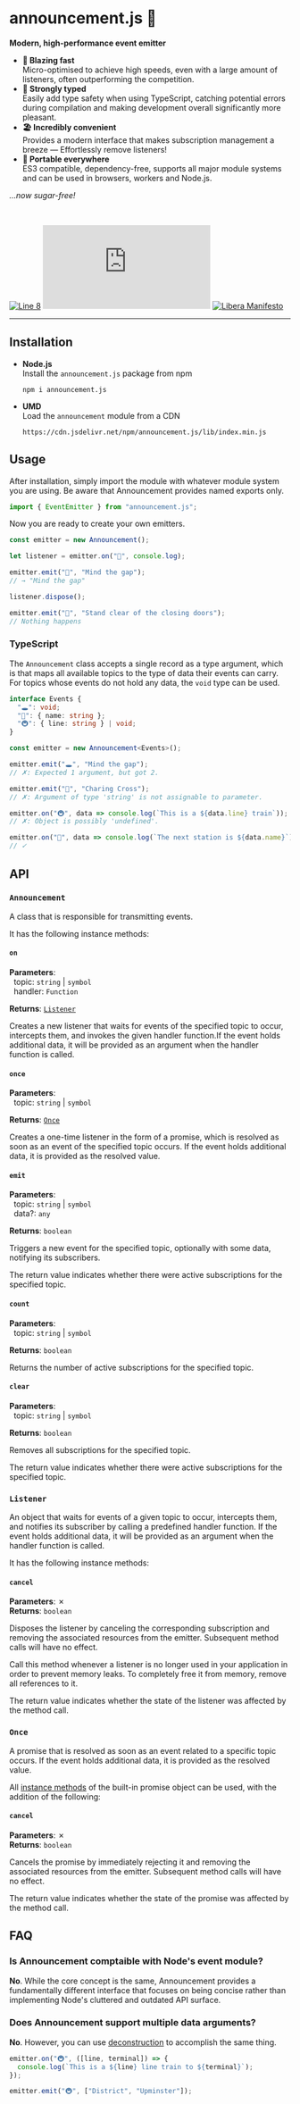 # announcement.js 📣

**Modern, high-performance event emitter**

- **🏃 Blazing fast**  
  Micro-optimised to achieve high speeds, even with a large amount of listeners,
  often outperforming the competition.
- **💪 Strongly typed**  
  Easily add type safety when using TypeScript, catching potential errors during
  compilation and making development overall significantly more pleasant.
- **🏖 Incredibly convenient**  
  Provides a modern interface that makes subscription management a breeze —
  Effortlessly remove listeners!
- **🧳 Portable everywhere**  
  ES3 compatible, dependency-free, supports all major module systems and can be
  used in browsers, workers and Node.js.

_...now sugar-free!_

<br/>

[![Line 8](https://img.shields.io/badge/line-8-%23EE5F64)](https://github.com/line-8)
[![npm](https://img.shields.io/npm/v/announcement.js)](https://npmjs.org/package/announcement.js)
[![Libera Manifesto](https://img.shields.io/badge/libera-manifesto-lightgrey)](https://liberamanifesto.com)

---

## Installation

- **Node.js**  
  Install the `announcement.js` package from npm

  ```
  npm i announcement.js
  ```

- **UMD**  
  Load the `announcement` module from a CDN

  ```
  https://cdn.jsdelivr.net/npm/announcement.js/lib/index.min.js
  ```

## Usage

After installation, simply import the module with whatever module system you
are using. Be aware that Announcement provides named exports only.

```javascript
import { EventEmitter } from "announcement.js";
```

Now you are ready to create your own emitters.

```javascript
const emitter = new Announcement();

let listener = emitter.on("📣", console.log);

emitter.emit("📣", "Mind the gap");
// → "Mind the gap"

listener.dispose();

emitter.emit("📣", "Stand clear of the closing doors");
// Nothing happens
```

### TypeScript

The `Announcement` class accepts a single record as a type argument, which is
that maps all available topics to the type of data their events can carry. For
topics whose events do not hold any data, the `void` type can be used.

```typescript
interface Events {
  "🕳️": void;
  "🚏": { name: string };
  "🚇": { line: string } | void;
}

const emitter = new Announcement<Events>();

emitter.emit("🕳️", "Mind the gap");
// ✗: Expected 1 argument, but got 2.

emitter.emit("🚏", "Charing Cross");
// ✗: Argument of type 'string' is not assignable to parameter.

emitter.on("🚇", data => console.log(`This is a ${data.line} train`));
// ✗: Object is possibly 'undefined'.

emitter.on("🚏", data => console.log(`The next station is ${data.name}`));
// ✓
```

## API

### `Announcement`

A class that is responsible for transmitting events.

It has the following instance methods:

#### `on`

**Parameters**:  
&nbsp; topic: `string` | `symbol`  
&nbsp; handler: `Function`

**Returns**: [`Listener`](#listener)

Creates a new listener that waits for events of the specified topic to occur,
intercepts them, and invokes the given handler function.If the event holds
additional data, it will be provided as an argument when the handler function is
called.

#### `once`

**Parameters**:  
&nbsp; topic: `string` | `symbol`

**Returns**: [`Once`](#once)

Creates a one-time listener in the form of a promise, which is resolved as soon
as an event of the specified topic occurs. If the event holds additional data,
it is provided as the resolved value.

#### `emit`

**Parameters**:  
&nbsp; topic: `string` | `symbol`  
&nbsp; data?: `any`

**Returns**: `boolean`

Triggers a new event for the specified topic, optionally with some data,
notifying its subscribers.

The return value indicates whether there were active subscriptions for the
specified topic.

#### `count`

**Parameters**:  
&nbsp; topic: `string` | `symbol`

**Returns**: `boolean`

Returns the number of active subscriptions for the specified topic.

#### `clear`

**Parameters**:  
&nbsp; topic: `string` | `symbol`

**Returns**: `boolean`

Removes all subscriptions for the specified topic.

The return value indicates whether there were active subscriptions for the
specified topic.

### `Listener`

An object that waits for events of a given topic to occur, intercepts them, and
notifies its subscriber by calling a predefined handler function. If the event
holds additional data, it will be provided as an argument when the handler
function is called.

It has the following instance methods:

#### `cancel`

**Parameters**: ✗  
**Returns**: `boolean`

Disposes the listener by canceling the corresponding subscription and removing
the associated resources from the emitter. Subsequent method calls will have no
effect.

Call this method whenever a listener is no longer used in your application in
order to prevent memory leaks. To completely free it from memory, remove all
references to it.

The return value indicates whether the state of the listener was affected by the
method call.

### `Once`

A promise that is resolved as soon as an event related to a specific topic
occurs. If the event holds additional data, it is provided as the resolved
value.

All [instance methods](https://developer.mozilla.org/en-US/docs/Web/JavaScript/Reference/Global_Objects/Promise#instance_methods)
of the built-in promise object can be used, with the addition of the following:

#### `cancel`

**Parameters**: ✗  
**Returns**: `boolean`

Cancels the promise by immediately rejecting it and removing the associated
resources from the emitter. Subsequent method calls will have no effect.

The return value indicates whether the state of the promise was affected by the
method call.

## FAQ

### Is Announcement comptaible with Node's event module?

**No**. While the core concept is the same, Announcement provides a
fundamentally different interface that focuses on being concise rather than
implementing Node's cluttered and outdated API surface.

### Does Announcement support multiple data arguments?

**No**. However, you can use [deconstruction](https://developer.mozilla.org/en-US/docs/Web/JavaScript/Reference/Operators/Destructuring_assignment)
to accomplish the same thing.

```javascript
emitter.on("🚇", ([line, terminal]) => {
  console.log(`This is a ${line} line train to ${terminal}`);
});

emitter.emit("🚇", ["District", "Upminster"]);
```
